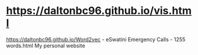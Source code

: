 # https://daltonbc96.github.io/vis.html

https://daltonbc96.github.io/Word2vec - eSwatini Emergency Calls - 1255 words.html
My personal website
